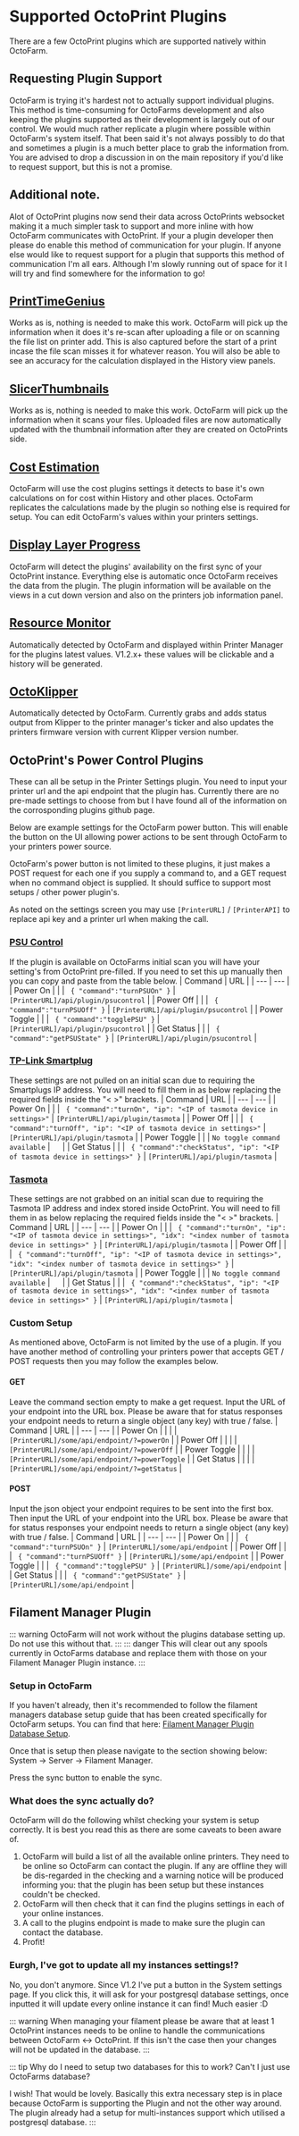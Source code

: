 # Supported OctoPrint Plugins
There are a few OctoPrint plugins which are supported natively within OctoFarm.

## Requesting Plugin Support
OctoFarm is trying it's hardest not to actually support individual plugins. This method is time-consuming for OctoFarms development and also keeping the plugins supported as their development is largely out of our control. We would much rather replicate a plugin where possible within OctoFarm's system itself. That been said it's not always possibly to do that and sometimes a plugin is a much better place to grab the information from. You are advised to drop a discussion in on the main repository if you'd like to request support, but this is not a promise. 

## Additional note. 
Alot of OctoPrint plugins now send their data across OctoPrints websocket making it a much simpler task to support and more inline with how OctoFarm communicates with OctoPrint. If your a plugin developer then please do enable this method of communication for your plugin. If anyone else would like to request support for a plugin that supports this method of communication I'm all ears. Although I'm slowly running out of space for it I will try and find somewhere for the information to go! 

## [PrintTimeGenius](https://github.com/eyal0/OctoPrint-PrintTimeGenius)
Works as is, nothing is needed to make this work. OctoFarm will pick up the information when it does it's re-scan after uploading a file or on scanning the file list on printer add. This is also captured before the start of a print incase the file scan misses it for whatever reason. You will also be able to see an accuracy for the calculation displayed in the History view panels. 

## [SlicerThumbnails](https://github.com/jneilliii/OctoPrint-PrusaSlicerThumbnails)
Works as is, nothing is needed to make this work. OctoFarm will pick up the information when it scans your files. Uploaded files are now automatically updated with the thumbnail information after they are created on OctoPrints side. 

## [Cost Estimation](https://github.com/OllisGit/OctoPrint-CostEstimation)
OctoFarm will use the cost plugins settings it detects to base it's own calculations on for cost within History and other places. OctoFarm replicates the calculations made by the plugin so nothing else is required for setup. You can edit OctoFarm's values within your printers settings.

## [Display Layer Progress](https://github.com/OllisGit/OctoPrint-DisplayLayerProgress)
OctoFarm will detect the plugins' availability on the first sync of your OctoPrint instance. Everything else is automatic once OctoFarm receives the data from the plugin. The plugin information will be available on the views in a cut down version and also on the printers job information panel.

## [Resource Monitor](https://github.com/Renaud11232/OctoPrint-Resource-Monitor)
Automatically detected by OctoFarm and displayed within Printer Manager for the plugins latest values. V1.2.x+ these values will be clickable and a history will be generated. 

## [OctoKlipper](https://github.com/thelastWallE/OctoprintKlipperPlugin)
Automatically detected by OctoFarm. Currently grabs and adds status output from Klipper to the printer manager's ticker and also updates the printers firmware version with current Klipper version number. 

## OctoPrint's Power Control Plugins
These can all be setup in the Printer Settings plugin. You need to input your printer url and the api endpoint that the plugin has. Currently there are no pre-made settings to choose from but I have found all of the information on the corrosponding plugins github page.

Below are example settings for the OctoFarm power button. This will enable the button on the UI allowing power actions to be sent through OctoFarm to your printers power source.

OctoFarm's power button is not limited to these plugins, it just makes a POST request for each one if you supply a command to, and a GET request when no command object is supplied. It should suffice to support most setups / other power plugin's. 

As noted on the settings screen you may use ```[PrinterURL]``` / ```[PrinterAPI]``` to replace api key and a printer url when making the call.

### [PSU Control](https://github.com/kantlivelong/OctoPrint-PSUControl)
If the plugin is available on OctoFarms initial scan you will have your setting's from OctoPrint pre-filled. If you need to set this up manually then you can copy and paste from the table below. 
| Command | URL |
| --- | --- |
| Power On | |
|  ``` { "command":"turnPSUOn" }``` | ```[PrinterURL]/api/plugin/psucontrol``` |
| Power Off | |
|  ``` { "command":"turnPSUOff" }``` | ```[PrinterURL]/api/plugin/psucontrol``` |
| Power Toggle | |
|  ``` { "command":"togglePSU" }``` | ```[PrinterURL]/api/plugin/psucontrol``` |
| Get Status | |
|  ``` { "command":"getPSUState" }``` | ```[PrinterURL]/api/plugin/psucontrol``` |

### [TP-Link Smartplug](https://github.com/jneilliii/OctoPrint-TPLinkSmartplug)
These settings are not pulled on an initial scan due to requiring the Smartplugs IP address. You will need to fill them in as below replacing the required fields inside the "< >" brackets.
| Command | URL |
| --- | --- |
| Power On | |
|  ``` { "command":"turnOn", "ip": "<IP of tasmota device in settings>"``` | ```[PrinterURL]/api/plugin/tasmota``` |
| Power Off | |
|  ``` { "command":"turnOff", "ip": "<IP of tasmota device in settings>"``` | ```[PrinterURL]/api/plugin/tasmota``` |
| Power Toggle | |
|  ``` No toggle command available ``` | ```  ``` |
| Get Status | |
|  ``` { "command":"checkStatus", "ip": "<IP of tasmota device in settings>" }``` | ```[PrinterURL]/api/plugin/tasmota``` |


### [Tasmota](https://github.com/jneilliii/OctoPrint-Tasmota)
These settings are not grabbed on an initial scan due to requiring the Tasmota IP address and index stored inside OctoPrint. You will need to fill them in as below replacing the required fields inside the "< >" brackets.
| Command | URL |
| --- | --- |
| Power On | |
|  ``` { "command":"turnOn", "ip": "<IP of tasmota device in settings>", "idx": "<index number of tasmota device in settings>" }``` | ```[PrinterURL]/api/plugin/tasmota``` |
| Power Off | |
|  ``` { "command":"turnOff", "ip": "<IP of tasmota device in settings>", "idx": "<index number of tasmota device in settings>" }``` | ```[PrinterURL]/api/plugin/tasmota``` |
| Power Toggle | |
|  ``` No toggle command available ``` | ```  ``` |
| Get Status | |
|  ``` { "command":"checkStatus", "ip": "<IP of tasmota device in settings>", "idx": "<index number of tasmota device in settings>" }``` | ```[PrinterURL]/api/plugin/tasmota``` |

### Custom Setup
As mentioned above, OctoFarm is not limited by the use of a plugin. If you have another method of controlling your printers power that accepts GET / POST requests then you may follow the examples below.
#### GET
Leave the command section empty to make a get request. Input the URL of your endpoint into the URL box. Please be aware that for status responses your endpoint needs to return a single object (any key) with true / false.
| Command | URL |
| --- | --- |
| Power On | |
|   | ```[PrinterURL]/some/api/endpoint/?=powerOn``` |
| Power Off | |
|   | ```[PrinterURL]/some/api/endpoint/?=powerOff``` |
| Power Toggle | |
|   | ```[PrinterURL]/some/api/endpoint/?=powerToggle``` |
| Get Status | |
|   | ```[PrinterURL]/some/api/endpoint/?=getStatus``` |
#### POST
Input the json object your endpoint requires to be sent into the first box. Then input the URL of your endpoint into the URL box. Please be aware that for status responses your endpoint needs to return a single object (any key) with true / false.
| Command | URL |
| --- | --- |
| Power On | |
|  ``` { "command":"turnPSUOn" }``` | ```[PrinterURL]/some/api/endpoint``` |
| Power Off | |
|  ``` { "command":"turnPSUOff" }``` | ```[PrinterURL]/some/api/endpoint``` |
| Power Toggle | |
|  ``` { "command":"togglePSU" }``` | ```[PrinterURL]/some/api/endpoint``` |
| Get Status | |
|  ``` { "command":"getPSUState" }``` | ```[PrinterURL]/some/api/endpoint``` |

## Filament Manager Plugin
::: warning
OctoFarm will not work without the plugins database setting up. Do not use this without that.
:::
::: danger
This will clear out any spools currently in OctoFarms database and replace them with those on your Filament Manager Plugin instance. 
:::
### Setup in OctoFarm
If you haven't already, then it's recommended to follow the filament managers database setup guide that has been created specifically for OctoFarm setups. You can find that here: [Filament Manager Plugin Database Setup](/guides/filament-manager-installation.md).

Once that is setup then please navigate to the section showing below: System -> Server -> Filament Manager. 

Press the sync button to enable the sync.

### What does the sync actually do?

OctoFarm will do the following whilst checking your system is setup correctly. It is best you read this as there are some caveats to been aware of. 

1. OctoFarm will build a list of all the available online printers. They need to be online so OctoFarm can contact the plugin. If any are offline they will be dis-regarded in the checking and a warning notice will be produced informing you: that the plugin has been setup but these instances couldn't be checked.
2. OctoFarm will then check that it can find the plugins settings in each of your online instances.
3. A call to the plugins endpoint is made to make sure the plugin can contact the database. 
4. Profit! 

### Eurgh, I've got to update all my instances settings!?

No, you don't anymore. Since V1.2 I've put a button in the System settings page. If you click this, it will ask for your postgresql database settings, once inputted it will update every online instance it can find! Much easier :D

::: warning
When managing your filament please be aware that at least 1 OctoPrint instances needs to be online to handle the communications between OctoFarm <-> OctoPrint. If this isn't the case then your changes will not be updated in the database. 
:::

::: tip
Why do I need to setup two databases for this to work? Can't I just use OctoFarms database? 

I wish! That would be lovely. Basically this extra necessary step is in place because OctoFarm is supporting the Plugin and not the other way around. The plugin already had a setup for multi-instances support which utilised a postgresql database. 
:::
